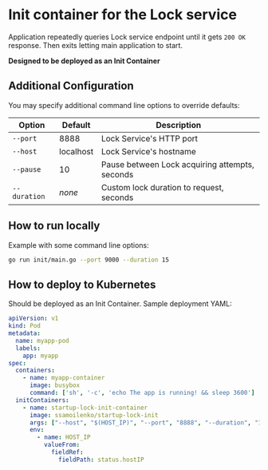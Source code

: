 # Init container for the Lock service

Application repeatedly queries Lock service endpoint until it gets `200 OK` response.
Then exits letting main application to start.

**Designed to be deployed as an Init Container**

## Additional Configuration
You may specify additional command line options to override defaults:

| Option       | Default   | Description |
| ------------ |-----------| ----------- |
| `--port`     | 8888      | Lock Service's HTTP port |
| `--host`     | localhost | Lock Service's hostname |
| `--pause`    | 10        | Pause between Lock acquiring attempts, seconds |
| `--duration` | *none*    | Custom lock duration to request, seconds |

## How to run locally
Example with some command line options:
```bash
go run init/main.go --port 9000 --duration 15
```

## How to deploy to Kubernetes
Should be deployed as an Init Container. Sample deployment YAML:
```yaml
apiVersion: v1
kind: Pod
metadata:
  name: myapp-pod
  labels:
    app: myapp
spec:
  containers:
    - name: myapp-container
      image: busybox
      command: ['sh', '-c', 'echo The app is running! && sleep 3600']
  initContainers:
    - name: startup-lock-init-container
      image: ssamoilenko/startup-lock-init
      args: ["--host", "$(HOST_IP)", "--port", "8888", "--duration", "15"]
      env:
        - name: HOST_IP
          valueFrom:
            fieldRef:
              fieldPath: status.hostIP
```
